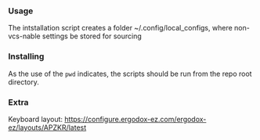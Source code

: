 ### Usage
The intstallation script creates a folder ~/.config/local_configs, where non-vcs-nable settings be stored for sourcing

### Installing
As the use of the `pwd` indicates, the scripts should be run from the repo root directory.

### Extra
Keyboard layout: https://configure.ergodox-ez.com/ergodox-ez/layouts/APZKR/latest
